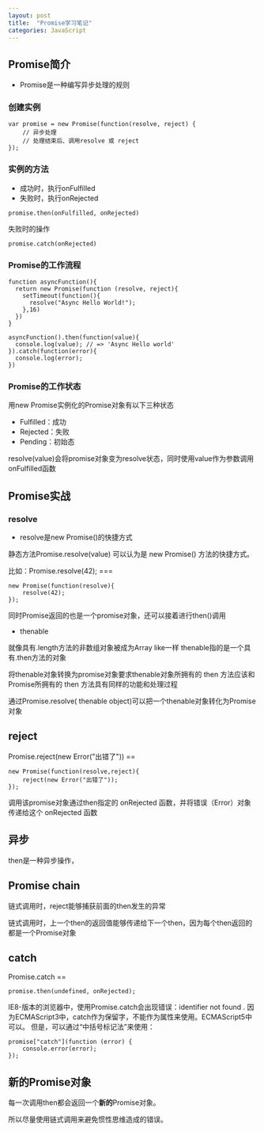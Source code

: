 ```yaml
---
layout: post
title:  "Promise学习笔记"
categories: JavaScript
---
```



## Promise简介

- Promise是一种编写异步处理的规则

### 创建实例

```
var promise = new Promise(function(resolve, reject) {
    // 异步处理
    // 处理结束后、调用resolve 或 reject
});
```

### 实例的方法

- 成功时，执行onFulfilled
- 失败时，执行onRejected

```
promise.then(onFulfilled, onRejected)
```

失败时的操作

```
promise.catch(onRejected)
```

### Promise的工作流程

```
function asyncFunction(){
  return new Promise(function (resolve, reject){
    setTimeout(function(){
      resolve("Async Hello World!");
    },16)
  })
}

asyncFunction().then(function(value){
  console.log(value); // => 'Async Hello world'
}).catch(function(error){
  console.log(error);
})
```

### Promise的工作状态

用new Promise实例化的Promise对象有以下三种状态

- Fulfilled：成功
- Rejected：失败
- Pending：初始态

resolve(value)会将promise对象变为resolve状态，同时使用value作为参数调用onFulfilled函数

## Promise实战

### resolve

- resolve是new Promise()的快捷方式

静态方法Promise.resolve(value) 可以认为是 new Promise() 方法的快捷方式。

比如：Promise.resolve(42); ===

```
new Promise(function(resolve){
    resolve(42);
});
```

同时Promise返回的也是一个promise对象，还可以接着进行then()调用

- thenable

就像具有.length方法的非数组对象被成为Array like一样
thenable指的是一个具有.then方法的对象


将thenable对象转换为promise对象要求thenable对象所拥有的 then 方法应该和Promise所拥有的 then 方法具有同样的功能和处理过程

通过Promise.resolve( thenable object)可以把一个thenable对象转化为Promise对象


## reject
Promise.reject(new Error("出错了"))  == 

```
new Promise(function(resolve,reject){
    reject(new Error("出错了"));
});
```

调用该promise对象通过then指定的 onRejected 函数，并将错误（Error）对象传递给这个 onRejected 函数

## 异步

then是一种异步操作，

## Promise chain

链式调用时，reject能够捕获前面的then发生的异常

链式调用时，上一个then的返回值能够传递给下一个then，因为每个then返回的都是一个Promise对象

## catch

Promise.catch == 

```
promise.then(undefined, onRejected); 
```

IE8-版本的浏览器中，使用Promise.catch会出现错误：identifier not found . 因为ECMAScript3中，catch作为保留字，不能作为属性来使用。ECMAScript5中可以。
但是，可以通过“中括号标记法”来使用：

```
promise["catch"](function (error) {
    console.error(error);
});
```

## 新的Promise对象

每一次调用then都会返回一个<b>新的</b>Promise对象。

所以尽量使用链式调用来避免惯性思维造成的错误。